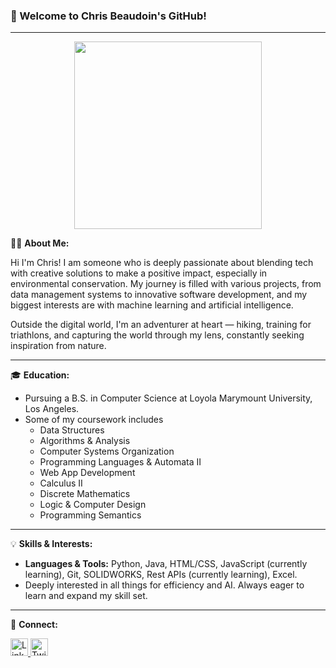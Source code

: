 ### 🌟 Welcome to Chris Beaudoin's GitHub!

---



<div id="header" align="center">
  <img src="https://media.giphy.com/media/Qo2dupDib32rkTY4hX/giphy.gif" width="300"/>
</div>



🙋‍♂️ **About Me:**

Hi  I'm Chris! I am someone who is deeply passionate about blending tech with creative solutions to make a positive impact, especially in environmental conservation. My journey is filled with various projects, from data management systems to innovative software development, and my biggest interests are with machine learning and artificial intelligence.

Outside the digital world, I'm an adventurer at heart — hiking, training for triathlons, and capturing the world through my lens, constantly seeking inspiration from nature.

---

🎓 **Education:**

- Pursuing a B.S. in Computer Science at Loyola Marymount University, Los Angeles.
- Some of my coursework includes
    - Data Structures
    - Algorithms & Analysis
    - Computer Systems Organization
    - Programming Languages & Automata II
    - Web App Development
    - Calculus II
    - Discrete Mathematics
    - Logic & Computer Design
    - Programming Semantics

---

💡 **Skills & Interests:**

- **Languages & Tools:** Python, Java, HTML/CSS, JavaScript (currently learning), Git, SOLIDWORKS, Rest APIs (currently learning), Excel.
- Deeply interested in all things for efficiency and AI. Always eager to learn and expand my skill set.

---

🔗 **Connect:**

<div id="badges">
  <a href="https://www.linkedin.com/in/beaudoin-/">
    <img src="https://img.shields.io/badge/LinkedIn-blue?style=for-the-badge&logo=linkedin&logoColor=white" alt="LinkedIn Badge" style="height:28px;"/>
  </a>
  <a href="https://twitter.com/chris_beauds">
    <img src="https://img.shields.io/twitter/follow/chris_beauds?label=Follow&style=social" alt="Twitter Follow Badge" style="height:28px;"/>
  </a>



  
<!--   <a href="your-youtube-URL">
    <img src="https://img.shields.io/badge/YouTube-red?style=for-the-badge&logo=youtube&logoColor=white" alt="Youtube Badge"/>
  </a>
  <a href="your-twitter-URL">
    <img src="https://img.shields.io/badge/Twitter-blue?style=for-the-badge&logo=twitter&logoColor=white" alt="Twitter Badge"/>
  </a> -->
</div>


<!--
**Chris-Beaudoin/Chris-Beaudoin** is a ✨ _special_ ✨ repository because its `README.md` (this file) appears on your GitHub profile.

Here are some ideas to get you started:

- 🔭 I’m currently working on ...
- 🌱 I’m currently learning ...
- 👯 I’m looking to collaborate on ...
- 🤔 I’m looking for help with ...
- 💬 Ask me about ...
- 📫 How to reach me: ...
- 😄 Pronouns: ...
- ⚡ Fun fact: ...
-->

